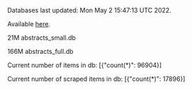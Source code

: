 Databases last updated: Mon May  2 15:47:13 UTC 2022. 

Available [here](https://github.com/cbeauhilton/ash-db/releases).


21M	abstracts_small.db

166M	abstracts_full.db

Current number of items in db:
[{"count(*)": 96904}]

Current number of scraped items in db:
[{"count(*)": 17896}]
